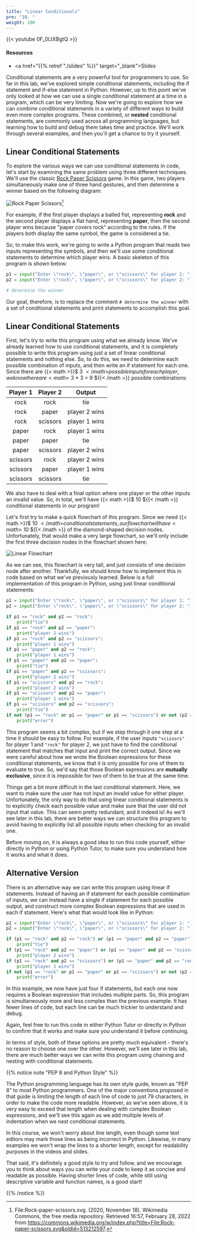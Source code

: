 ```yaml
---
title: "Linear Conditionals"
pre: "10. "
weight: 100
---
```


{{< youtube 0F_0LtXBgtQ  >}}

<!-- Old: hTgZVE7kMq4 -->

#### Resources

* <a href="{{% relref "./slides" %}}" target="_blank">Slides</a>

Conditional statements are a very powerful tool for programmers to use. So far in this lab, we've explored simple conditional statements, including the if statement and if-else statement in Python. However, up to this point we've only looked at how we can use a single conditional statement at a time in a program, which can be very limiting. Now we're going to explore how we can combine conditional statements in a variety of different ways to build even more complex programs. These combined, or **nested** conditional statements, are commonly used across all programming languages, but learning how to build and debug them takes time and practice. We'll work through several examples, and then you'll get a chance to try it yourself.

## Linear Conditional Statements

To explore the various ways we can use conditional statements in code, let's start by examining the same problem using three different techniques. We'll use the classic [Rock Paper Scissors](https://en.wikipedia.org/wiki/Rock_paper_scissors) game. In this game, two players simultaneously make one of three hand gestures, and then determine a winner based on the following diagram:

![Rock Paper Scissors](/images/04/rps.svg?classes=border,shadow)[^1]

[^1]: File:Rock-paper-scissors.svg. (2020, November 18). Wikimedia Commons, the free media repository. Retrieved 16:57, February 28, 2022 from https://commons.wikimedia.org/w/index.php?title=File:Rock-paper-scissors.svg&oldid=513212597.

For example, if the first player displays a balled fist, representing **rock** and the second player displays a flat hand, representing **paper**, then the second player wins because "paper covers rock" according to the rules. If the players both display the same symbol, the game is considered a tie.

So, to make this work, we're going to write a Python program that reads two inputs representing the symbols, and then we'll use some conditional statements to determine which player wins. A basic skeleton of this program is shown below:

```python
p1 = input("Enter \"rock\", \"paper\", or \"scissors\" for player 1: ")
p2 = input("Enter \"rock\", \"paper\", or \"scissors\" for player 2: ")

# determine the winner

```

Our goal, therefore, is to replace the comment `# determine the winner` with a set of conditional statements and print statements to accomplish this goal.

## Linear Conditional Statements

First, let's try to write this program using what we already know. We've already learned how to use conditional statements, and it is completely possible to write this program using just a set of linear conditional statements and nothing else. So, to do this, we need to determine each possible combination of inputs, and then write an if statement for each one. Since there are {{< math >}}$ 3 ${{< /math >}} possible inputs for each player, we know there are {{< math >}}$ 3 * 3 = 9 ${{< /math >}} possible combinations:

| Player 1 | Player 2 | Output|
|:--------:|:--------:|:-----:|
| rock | rock | tie |
| rock | paper | player 2 wins |
| rock | scissors | player 1 wins |
| paper | rock | player 1 wins |
| paper | paper | tie |
| paper | scissors | player 2 wins |
| scissors | rock | player 2 wins |
| scissors | paper | player 1 wins |
| scissors | scissors | tie |

We also have to deal with a final option where one player or the other inputs an invalid value. So, in total, we'll have {{< math >}}$ 10 ${{< /math >}} conditional statements in our program! 

Let's first try to make a quick flowchart of this program. Since we need {{< math >}}$ 10 ${{< /math >}} conditional statements, our flowchart will have {{< math >}}$ 10 ${{< /math >}} of the diamond-shaped decision nodes. Unfortunately, that would make a very large flowchart, so we'll only include the first three decision nodes in the flowchart shown here:

![Linear Flowchart](/images/04/linear.svg?classes=border,shadow)

As we can see, this flowchart is very tall, and just consists of one decision node after another. Thankfully, we should know how to implement this in code based on what we've previously learned. Below is a full implementation of this program in Python, using just linear conditional statements:

```python
p1 = input("Enter \"rock\", \"paper\", or \"scissors\" for player 1: ")
p2 = input("Enter \"rock\", \"paper\", or \"scissors\" for player 2: ")

if p1 == "rock" and p2 == "rock":
    print("tie")
if p1 == "rock" and p2 == "paper":
    print("player 2 wins")
if p1 == "rock" and p2 == "scissors":
    print("player 1 wins")
if p1 == "paper" and p2 == "rock":
    print("player 1 wins")
if p1 == "paper" and p2 == "paper":
    print("tie")
if p1 == "paper" and p2 == "scissors":
    print("player 2 wins")
if p1 == "scissors" and p2 == "rock":
    print("player 2 wins")
if p1 == "scissors" and p2 == "paper":
    print("player 1 wins")
if p1 == "scissors" and p2 == "scissors":
    print("tie")
if not (p1 == "rock" or p1 == "paper" or p1 == "scissors") or not (p2 == "rock" or p2 == "paper" or p2 == "scissors"):
    print("error")
```

This program seems a bit complex, but if we step through it one step at a time it should be easy to follow. For example, if the user inputs `"scissors"` for player 1 and `"rock"` for player 2, we just have to find the conditional statement that matches that input and print the correct output. Since we were careful about how we wrote the Boolean expressions for these conditional statements, we know that it is only possible for one of them to evaluate to true. So, we'd say that those Boolean expressions are **mutually exclusive**, since it is impossible for two of them to be true at the same time.

Things get a bit more difficult in the last conditional statement. Here, we want to make sure the user has not input an invalid value for either player. Unfortunately, the only way to do that using linear conditional statements is to explicitly check each possible value and make sure that the user did not input that value. This can seem pretty redundant, and it indeed is! As we'll see later in this lab, there are better ways we can structure this program to avoid having to explicitly list all possible inputs when checking for an invalid one.

Before moving on, it is always a good idea to run this code yourself, either directly in Python or using Python Tutor, to make sure you understand how it works and what it does. 

## Alternative Version

There is an alternative way we can write this program using linear if statements. Instead of having an if statement for each possible combination of inputs, we can instead have a single if statement for each possible output, and construct more complex Boolean expressions that are used in each if statement. Here's what that would look like in Python:

```python
p1 = input("Enter \"rock\", \"paper\", or \"scissors\" for player 1: ")
p2 = input("Enter \"rock\", \"paper\", or \"scissors\" for player 2: ")

if (p1 == "rock" and p2 == "rock") or (p1 == "paper" and p2 == "paper") or (p1 == "scissors" and p2 == "scissors"):
    print("tie")
if (p1 == "rock" and p2 == "paper") or (p1 == "paper" and p2 == "scissors") or (p1 == "scissors" and p2 == "rock"):
    print("player 2 wins")
if (p1 == "rock" and p2 == "scissors") or (p1 == "paper" and p2 == "rock") or (p1 == "scissors" and p2 == "paper"):
    print("player 1 wins")
if not (p1 == "rock" or p1 == "paper" or p1 == "scissors") or not (p2 == "rock" or p2 == "paper" or p2 == "scissors"):
    print("error")
```

In this example, we now have just four if statements, but each one now requires a Boolean expression that includes multiple parts. So, this program is simultaneously more and less complex than the previous example. It has fewer lines of code, but each line can be much trickier to understand and debug.

Again, feel free to run this code in either Python Tutor or directly in Python to confirm that it works and make sure you understand it before continuing. 

In terms of style, both of these options are pretty much equivalent - there's no reason to choose one over the other. However, we'll see later in this lab, there are much better ways we can write this program using chaining and nesting with conditional statements.

{{% notice note "PEP 8 and Python Style" %}}

The Python programming language has its own style guide, known as "PEP 8" to most Python programmers. One of the major conventions proposed in that guide is limiting the length of each line of code to just 79 characters, in order to make the code more readable. However, as we've seen above, it is very easy to exceed that length when dealing with complex Boolean expressions, and we'll see this again as we add multiple levels of indentation when we nest conditional statements.

In this course, we won't worry about line length, even though some text editors may mark those lines as being incorrect in Python. Likewise, in many examples we won't wrap the lines to a shorter length, except for readability purposes in the videos and slides.

That said, it's definitely a good style to try and follow, and we encourage you to think about ways you can write your code to keep it as concise and readable as possible. Having shorter lines of code, while still using descriptive variable and function names, is a good start!

{{% /notice %}}